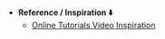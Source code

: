 - **Reference / Inspiration ⬇️**
  - [Online Tutorials Video Inspiration](https://youtu.be/ilZgdpwT5Pg?si=Jsrwa6aGuZhkL0Xx)
